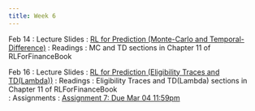 ```yaml
---
title: Week 6
---
```


Feb 14
: Lecture Slides
  : [RL for Prediction (Monte-Carlo and Temporal-Difference)](https://github.com/coverdrive/technical-documents/blob/master/finance/cme241/Tour-RLPrediction.pdf)
: Readings
  : MC and TD sections in Chapter 11 of RLForFinanceBook	

Feb 16
: Lecture Slides
  : [	RL for Prediction (Eligibility Traces and TD(Lambda))](https://github.com/coverdrive/technical-documents/blob/master/finance/cme241/Tour-RLPrediction.pdf)
: Readings
  : Eligibility Traces and TD(Lambda) sections in Chapter 11 of RLForFinanceBook	
: Assignments
  : [Assignment 7: Due Mar 04 11:59pm](https://github.com/coverdrive/technical-documents/blob/master/finance/cme241/assignments/Winter2024/assignment7.ipynb)
